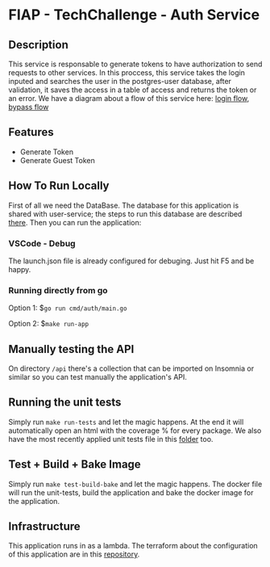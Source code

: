 # FIAP - TechChallenge - Auth Service

## Description

This service is responsable to generate tokens to have authorization to send requests to other services. In this proccess, this service takes the login inputed and searches the user in the postgres-user database, after validation, it saves the access in a table of access and returns the token or an error. We have a diagram about a flow of this service here: [login flow](./docs/diagrams/auth-service-diagram.png), [bypass flow](./docs/diagrams/bypass-diagram.png)

## Features

- Generate Token
- Generate Guest Token

## How To Run Locally

First of all we need the DataBase. The database for this application is shared with user-service; the steps to run this database are described [there](https://github.com/mauriciodm1998/user-service/blob/master/readme.md).
Then you can run the application:

### VSCode - Debug
The launch.json file is already configured for debuging. Just hit F5 and be happy.

### Running directly from go

Option 1: $```go run cmd/auth/main.go```

Option 2: $```make run-app```

## Manually testing the API

On directory ```/api``` there's a collection that can be imported on Insomnia or similar so you can test manually the application's API.

## Running the unit tests

Simply run ```make run-tests``` and let the magic happens. At the end it will automatically open an html with the coverage % for every package.
We also have the most recently applied unit tests file in this [folder](./docs/unit-tests-results/unit-tests.png) too.

## Test + Build + Bake Image

Simply run ```make test-build-bake``` and let the magic happens. The docker file will run the unit-tests, build the application and bake the docker image for the application.

## Infrastructure

This application runs in as a lambda. The terraform about the configuration of this application are in this [repository](https://github.com/mauriciodm1998/tech-challenge-gitops).